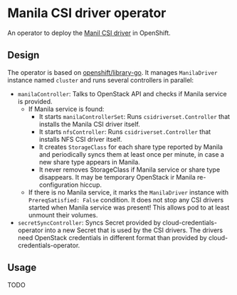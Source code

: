 # Manila CSI driver operator

An operator to deploy the [Manil CSI driver](https://github.com/openshift/cloud-provider-openstack/tree/master/pkg/csi/manila) in OpenShift.

## Design

The operator is based on [openshift/library-go](https://github.com/openshift/library-go). It manages `ManilaDriver` instance named `cluster` and runs several controllers in parallel:

* `manilaController`: Talks to OpenStack API and checks if Manila service is provided.
  * If Manila service is found: 
    * It starts `manilaControllerSet`: Runs `csidriverset.Controller` that installs the Manila CSI driver itself.
    * It starts `nfsController`: Runs `csidriverset.Controller` that installs NFS CSI driver itself.
    * It creates `StorageClass` for each share type reported by Manila and periodically syncs them at least once per minute, in case a new share type appears in Manila.
    * It never removes StorageClass if Manila service or share type disappears. It may be temporary OpenStack ir Manila re-configuration hiccup.
  * If there is no Manila service, it marks the `ManilaDriver` instance with `PrereqSatisfied: False` condition. It does not stop any CSI drivers started when Manila service was present! This allows pod to at least unmount their volumes. 
* `secretSyncController`: Syncs Secret provided by cloud-credentials-operator into a new Secret that is used by the CSI drivers. The drivers need OpenStack credentials in different format than provided by cloud-credentials-operator.

## Usage

TODO
